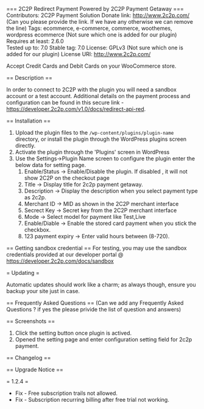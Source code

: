=== 2C2P Redirect Payment Powered by 2C2P Payment Getaway ===
Contributors: 2C2P Payment Solution
Donate link: http://www.2c2p.com/ (Can you please provide the link. If we have any otherwise we can remove the line)
Tags: ecommerce, e-commerce, commerce, woothemes, wordpress ecommerce (Not sure which one is added for our plugin)
Requires at least: 2.6.0  
Tested up to: 7.0
Stable tag: 7.0
License: GPLv3  (Not sure which one is added for our plugin)
License URI: http://www.2c2p.com/

Accept Credit Cards and Debit Cards on your WooCommerce store.

== Description == 

In order to connect to 2C2P with the plugin you will need a sandbox account or a test account.
Additional details on the payment process and configuration can be found in this secure link - https://developer.2c2p.com/v1.0/docs/redirect-api-red.

== Installation == 

1. Upload the plugin files to the `/wp-content/plugins/plugin-name` directory, or install the plugin through the WordPress plugins screen directly.
2. Activate the plugin through the 'Plugins' screen in WordPress
3. Use the Settings->Plugin Name screen to configure the plugin enter the below data for setting page.
	1. Enable/Status -> Enable/Disable the plugin. If disabled , it will not show 2C2P on the checkout page
	2. Title      	 -> Display title for 2c2p payment getaway.
	3. Description   -> Display the description when you select payment type as 2c2p.
	2. Merchant ID   -> MID as shown in the 2C2P merchant interface
	3. Secrect Key   -> Secret key from the 2C2P merchant interface
	4. Mode			 -> Select model for payment like Test,Live
	5. Enable/Diable -> Enable the stored card payment when you stick the checkbox.
	6. 123 payment expiry -> Enter valid hours between (8-720).	

== Getting sandbox credential == 
For testing, you may use the sandbox credentials provided at our developer portal @ https://developer.2c2p.com/docs/sandbox

= Updating =

Automatic updates should work like a charm; as always though, ensure you backup your site just in case.

== Frequently Asked Questions == (Can we add any Frequently Asked Questions ? if yes the please privide the list of question and answers)

== Screenshots == 

1. Click the setting button once plugin is actived.
2. Opened the setting page and enter configuration setting field for 2c2p payment.

== Changelog == 

== Upgrade Notice == 

= 1.2.4 =
* Fix - Free subscription trails not allowed.
* Fix - Subscription recurring billing after free trial not working.